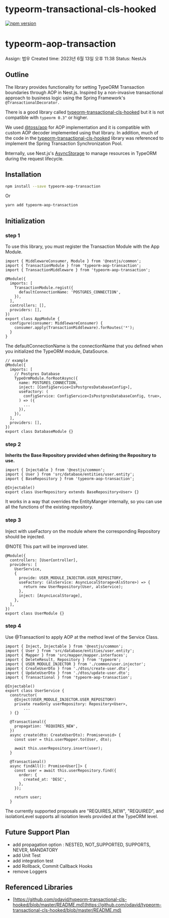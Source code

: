 # typeorm-transactional-cls-hooked

[![npm version](http://img.shields.io/npm/v/typeorm-transactional-cls-hooked.svg?style=flat)](https://npmjs.org/package/typeorm-aop-transaction 'View this project on npm')

# typeorm-aop-transaction

Assign: 법우
Created time: 2023년 6월 13일 오후 11:38
Status: NestJs

## Outline

The library provides functionality for setting TypeORM Transaction boundaries through AOP in Nest.js. Inspired by a non-invasive transactional approach to business logic using the Spring Framework's `@TransactionalDecorator.`

There is a good library called [typeorm-transactional-cls-hooked](https://www.npmjs.com/package/typeorm-transactional-cls-hooked) but it is not compatible with `typeorm 0.3^` or higher.

We used [@toss/aop](https://www.npmjs.com/package/@toss/nestjs-aop) for AOP implementation and it is compatible with custom AOP decoder implemented using that library. In addition, much of the code in the [typeorm-transactional-cls-hooked](https://www.npmjs.com/package/typeorm-transactional-cls-hooked) library was referenced to implement the Spring Transaction Synchronization Pool.

**I**nternally, use Nest.js's [AsyncStorage](https://docs.nestjs.com/recipes/async-local-storage) to manage resources in TypeORM during the request lifecycle.

## Installation

```bash
npm install --save typeorm-aop-transaction
```

Or

```bash
yarn add typeorm-aop-transaction
```

## **Initialization**

### step 1

To use this library, you must register the Transaction Module with the App Module.

```tsx
import { MiddlewareConsumer, Module } from '@nestjs/common';
import { TransactionModule } from 'typeorm-aop-transaction';
import { TransactionMiddleware } from 'typeorm-aop-transaction';

@Module({
  imports: [
    TransactionModule.regist({
      defaultConnectionName: 'POSTGRES_CONNECTION',
    }),
  ],
  controllers: [],
  providers: [],
})
export class AppModule {
  configure(consumer: MiddlewareConsumer) {
    consumer.apply(TransactionMiddleware).forRoutes('*');
  }
}
```

The defaultConnectionName is the connectionName that you defined when you initialized the TypeORM module, DataSource.

```tsx
// example
@Module({
  imports: [
    // Postgres Database
    TypeOrmModule.forRootAsync({
      name: POSTGRES_CONNECTION,
      inject: [ConfigService<IsPostgresDatabaseConfig>],
      useFactory: (
        configService: ConfigService<IsPostgresDatabaseConfig, true>,
      ) => ({
        ...
      }),
    }),
  ],
  providers: [],
})
export class DatabaseModule {}
```

### step 2

**Inherits the Base Repository provided when defining the Repository to use.**

```tsx
import { Injectable } from '@nestjs/common';
import { User } from 'src/database/entities/user.entity';
import { BaseRepository } from 'typeorm-aop-transaction';

@Injectable()
export class UserRepository extends BaseRepository<User> {}
```

It works in a way that overrides the EntityManger internally, so you can use all the functions of the existing repository.

### step 3

Inject with useFactory on the module where the corresponding Repository should be injected.

@NOTE This part will be improved later.

```tsx
@Module({
  controllers: [UserController],
  providers: [
    UserService,
    {
      provide: USER_MODULE_INJECTOR.USER_REPOSITORY,
      useFactory: (alsService: AsyncLocalStorage<AlsStore>) => {
        return new UserRepository(User, alsService);
      },
      inject: [AsyncLocalStorage],
    },
  ],
})
export class UserModule {}
```

### step 4

Use @Transactionl to apply AOP at the method level of the Service Class.

```tsx
import { Inject, Injectable } from '@nestjs/common';
import { User } from 'src/database/entities/user.entity';
import { Mapper } from 'src/mapper/mapper.interfaces';
import { DeleteResult, Repository } from 'typeorm';
import { USER_MODULE_INJECTOR } from './common/user.injector';
import { CreateUserDto } from './dtos/create-user.dto';
import { UpdateUserDto } from './dtos/update-user.dto';
import { Transactional } from 'typeorm-aop-transaction';

@Injectable()
export class UserService {
  constructor(
    @Inject(USER_MODULE_INJECTOR.USER_REPOSITORY)
    private readonly userRepository: Repository<User>,
		...
  ) {}

  @Transactional({
    propagation: 'REQUIRES_NEW',
  })
  async create(dto: CreateUserDto): Promise<void> {
    const user = this.userMapper.to(User, dto);

    await this.userRepository.insert(user);
  }

  @Transactional()
  async findAll(): Promise<User[]> {
    const user = await this.userRepository.find({
      order: {
        created_at: 'DESC',
      },
    });

    return user;
  }
```

The currently supported proposals are "REQUIRES_NEW", "REQUIRED", and isolationLevel supports all isolation levels provided at the TypeORM level.

## **Future Support Plan**

- add propagation option : NESTED, NOT_SUPPORTED, SUPPORTS, NEVER, MANDATORY
- add Unit Test
- add integration test
- add Rollback, Commit Callback Hooks
- remove Loggers

## R**eferenced Libraries**

- [https://github.com/odavid/typeorm-transactional-cls-hooked/blob/master/README.md](https://github.com/odavid/typeorm-transactional-cls-hooked/blob/master/README.md)
